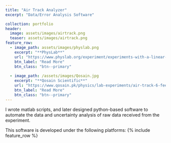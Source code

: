 ```yaml
---
title: "Air Track Analyzer"
excerpt: "Data/Error Analysis Software"

collection: portfolio
header:
  image: assets/images/airtrack.png
  teaser: assets/images/airtrack.png
feature_row:
  - image_path: assets/images/physlab.png
    excerpt: "**PhysLab**"
    url: "https://www.physlab.org/experiment/experiments-with-a-linear-air-track/"
    btn_label: "Read More"
    btn_class: "btn--primary"
    
  - image_path: /assets/images/Qosain.jpg
    excerpt: "**Qosain Scientific**"
    url: "https://www.qosain.pk/physics/lab-experiments/air-track-6-feet-with-photogates-and-physlogger-2"
    btn_label: "Read More"
    btn_class: "btn--primary"
---
```


I wrote matlab scripts, and later designed python-based software to automate the data and uncertainty analysis of raw data received from the experiment.


This software is developed under the following platforms:
{% include feature_row %}
